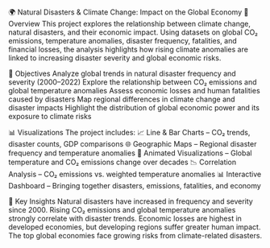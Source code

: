 🌍 Natural Disasters & Climate Change: Impact on the Global Economy
📌 Overview
This project explores the relationship between climate change, natural disasters, and their economic impact. Using datasets on global CO₂ emissions, temperature anomalies, disaster frequency, fatalities, and financial losses, the analysis highlights how rising climate anomalies are linked to increasing disaster severity and global economic risks.

🎯 Objectives
Analyze global trends in natural disaster frequency and severity (2000–2022)
Explore the relationship between CO₂ emissions and global temperature anomalies
Assess economic losses and human fatalities caused by disasters
Map regional differences in climate change and disaster impacts
Highlight the distribution of global economic power and its exposure to climate risks

📊 Visualizations
The project includes:
📈 Line & Bar Charts – CO₂ trends, disaster counts, GDP comparisons
🌐 Geographic Maps – Regional disaster frequency and temperature anomalies
🔄 Animated Visualizations – Global temperature and CO₂ emissions change over decades
📉 Correlation Analysis – CO₂ emissions vs. weighted temperature anomalies
📊 Interactive Dashboard – Bringing together disasters, emissions, fatalities, and economy

📌 Key Insights
Natural disasters have increased in frequency and severity since 2000.
Rising CO₂ emissions and global temperature anomalies strongly correlate with disaster trends.
Economic losses are highest in developed economies, but developing regions suffer greater human impact.
The top global economies face growing risks from climate-related disasters.
